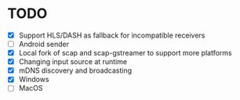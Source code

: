 # TODO

  * [x] Support HLS/DASH as fallback for incompatible receivers
  * [ ] Android sender
  * [x] Local fork of scap and scap-gstreamer to support more platforms
  * [x] Changing input source at runtime
  * [x] mDNS discovery and broadcasting
  * [x] Windows
  * [ ] MacOS
